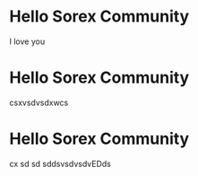 # Hello Sorex Community

I love you
# Hello Sorex Community
csxvsdvsdxwcs

# Hello Sorex Community
cx sd sd sddsvsdvsdvEDds
